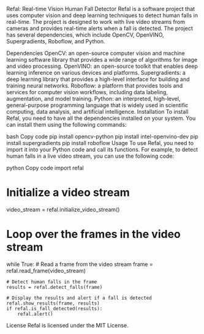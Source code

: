 Refal: Real-time Vision Human Fall Detector
Refal is a software project that uses computer vision and deep learning techniques to detect human falls in real-time. The project is designed to work with live video streams from cameras and provides real-time alerts when a fall is detected. The project has several dependencies, which include OpenCV, OpenVINO, Supergradients, Roboflow, and Python.

Dependencies
OpenCV: an open-source computer vision and machine learning software library that provides a wide range of algorithms for image and video processing.
OpenVINO: an open-source toolkit that enables deep learning inference on various devices and platforms.
Supergradients: a deep learning library that provides a high-level interface for building and training neural networks.
Roboflow: a platform that provides tools and services for computer vision workflows, including data labeling, augmentation, and model training.
Python: an interpreted, high-level, general-purpose programming language that is widely used in scientific computing, data analysis, and artificial intelligence.
Installation
To install Refal, you need to have all the dependencies installed on your system. You can install them using the following commands:

bash
Copy code
pip install opencv-python
pip install intel-openvino-dev
pip install supergradients
pip install roboflow
Usage
To use Refal, you need to import it into your Python code and call its functions. For example, to detect human falls in a live video stream, you can use the following code:

python
Copy code
import refal

# Initialize a video stream
video_stream = refal.initialize_video_stream()

# Loop over the frames in the video stream
while True:
    # Read a frame from the video stream
    frame = refal.read_frame(video_stream)
    
    # Detect human falls in the frame
    results = refal.detect_falls(frame)
    
    # Display the results and alert if a fall is detected
    refal.show_results(frame, results)
    if refal.is_fall_detected(results):
        refal.alert()
License
Refal is licensed under the MIT License.
